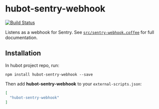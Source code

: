 # hubot-sentry-webhook

[![Build Status](https://travis-ci.org/LordLambda/hubot-sentry-webhook.svg?branch=master)](https://travis-ci.org/LordLambda/hubot-sentry-webhook)

Listens as a webhook for Sentry.
See [`src/sentry-webhook.coffee`][url] for full documentation.

## Installation

In hubot project repo, run:

`npm install hubot-sentry-webhook --save`

Then add **hubot-sentry-webhook** to your `external-scripts.json`:

```json
[
  "hubot-sentry-webhook"
]
```

[url]: https://github.com/LordLambda/hubot-sentry-webhook/blob/master/src/sentry-webhook.coffee
